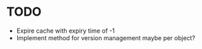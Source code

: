 TODO
====

+ Expire cache with expiry time of -1
+ Implement method for version management maybe per object?
